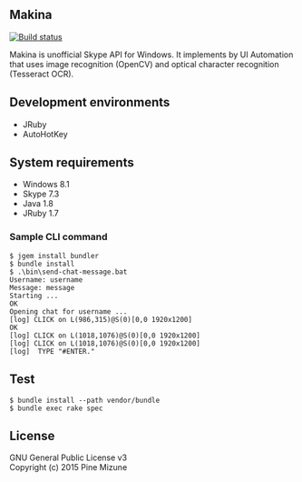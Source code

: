 Makina
------

[![Build status](https://ci.appveyor.com/api/projects/status/mp4041wuhjwjakbp/branch/master?svg=true)](https://ci.appveyor.com/project/pine613/makina/branch/master)

Makina is unofficial Skype API for Windows. It implements by UI Automation that uses image recognition (OpenCV) and optical character recognition (Tesseract OCR).


## Development environments

  - JRuby
  - AutoHotKey


## System requirements

  - Windows 8.1
  - Skype 7.3
  - Java 1.8
  - JRuby 1.7


### Sample CLI command

```
$ jgem install bundler
$ bundle install
$ .\bin\send-chat-message.bat
Username: username
Message: message
Starting ...
OK
Opening chat for username ...
[log] CLICK on L(986,315)@S(0)[0,0 1920x1200]
OK
[log] CLICK on L(1018,1076)@S(0)[0,0 1920x1200]
[log] CLICK on L(1018,1076)@S(0)[0,0 1920x1200]
[log]  TYPE "#ENTER."
```

## Test

```
$ bundle install --path vendor/bundle
$ bundle exec rake spec
```

## License
GNU General Public License v3<br />
Copyright (c) 2015 Pine Mizune
